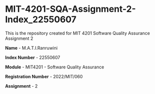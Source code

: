 # MIT-4201-SQA-Assignment-2-Index_22550607
This is the repository created for MIT 4201 Software Quality Assurance Assignment 2


**Name** - M.A.T.I.Ranruwini

**Index Number** - 22550607

**Module** - MIT4201 - Software Quality Assurance

**Registration Number** - 2022/MIT/060

**Assignment** - 2

